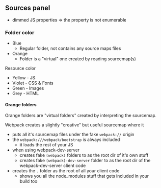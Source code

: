 ## Sources panel

- dimmed JS properties => the property is not enumerable

### Folder color

- Blue
    - Regular folder, not contains any source maps files
- Orange
    - Folder is a "virtual" one created by reading sourcemap(s)

Resource color

- Yellow - JS
- Violet - CSS & Fonts
- Green - Images
- Grey - HTML

#### Orange folders

Orange folders are "virtual folders" created by interpreting the sourcemap.

Webpack creates a slightly "creative" but useful sourcemap where it

- puts all it's sourcemap files under the fake `webpack://` origin
- the `webpack:///webpack/bootstrap` is always included
    - it loads the rest of your JS
- when using webpack-dev-server
    - creates fake `(webpack)` folders to as the root dir of it's own stuff
    - creates fake `(webpack)-dev-server` folder to as the root dir of the
      webpack-dev-server client code
- creates the `.` folder as the root of all your client code
    - shows you all the node_modules stuff that gets included in your build too
